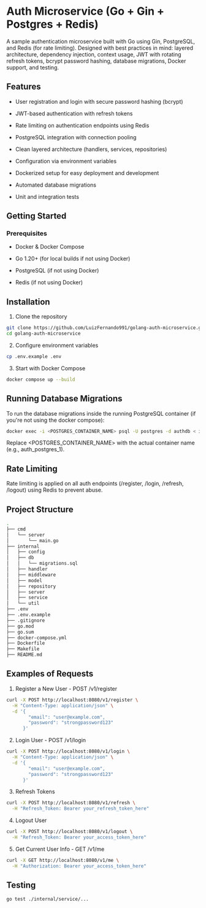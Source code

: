 # Auth Microservice (Go + Gin + Postgres + Redis)

A sample authentication microservice built with Go using Gin, PostgreSQL, and Redis (for rate limiting).
Designed with best practices in mind: layered architecture, dependency injection, context usage, JWT with rotating refresh tokens, bcrypt password hashing, database migrations, Docker support, and testing.

## Features
- User registration and login with secure password hashing (bcrypt)

- JWT-based authentication with refresh tokens

- Rate limiting on authentication endpoints using Redis

- PostgreSQL integration with connection pooling

- Clean layered architecture (handlers, services, repositories)

- Configuration via environment variables

- Dockerized setup for easy deployment and development

- Automated database migrations

- Unit and integration tests

## Getting Started
### Prerequisites
- Docker & Docker Compose

- Go 1.20+ (for local builds if not using Docker)

- PostgreSQL (if not using Docker)

- Redis (if not using Docker)

## Installation
1. Clone the repository
 ```bash
git clone https://github.com/LuizFernando991/golang-auth-microservice.git
cd golang-auth-microservice
```
2. Configure environment variables
```bash
cp .env.example .env
```
3. Start with Docker Compose

```bash 
docker compose up --build
```

## Running Database Migrations
To run the database migrations inside the running PostgreSQL container (if you're not using the docker compose):

```bash
docker exec -i <POSTGRES_CONTAINER_NAME> psql -U postgres -d authdb < internal/db/migrations.sql
```
Replace <POSTGRES_CONTAINER_NAME> with the actual container name (e.g., auth_postgres_1).

## Rate Limiting
Rate limiting is applied on all auth endpoints (/register, /login, /refresh, /logout) using Redis to prevent abuse.

## Project Structure

```bash
.
├── cmd
│   └── server
│       └── main.go
├── internal
│   ├── config
│   ├── db
│   │   └── migrations.sql
│   ├── handler
│   ├── middleware
│   ├── model
│   ├── repository
│   ├── server
│   ├── service
│   └── util
├── .env
├── .env.example
├── .gitignore
├── go.mod
├── go.sum
├── docker-compose.yml
├── Dockerfile
├── Makefile
├── README.md
```

## Examples of Requests

1. Register a New User - POST /v1/register

```bash
curl -X POST http://localhost:8080/v1/register \
  -H "Content-Type: application/json" \
  -d '{
        "email": "user@example.com",
        "password": "strongpassword123"
      }'
```

2. Login User - POST /v1/login

```bash
curl -X POST http://localhost:8080/v1/login \
  -H "Content-Type: application/json" \
  -d '{
        "email": "user@example.com",
        "password": "strongpassword123"
      }'
```

3. Refresh Tokens

```bash
curl -X POST http://localhost:8080/v1/refresh \
  -H "Refresh_Token: Bearer your_refresh_token_here"
```

4. Logout User

```bash
curl -X POST http://localhost:8080/v1/logout \
  -H "Refresh_Token: Bearer your_access_token_here"
```

5. Get Current User Info - GET /v1/me

```bash
curl -X GET http://localhost:8080/v1/me \
  -H "Authorization: Bearer your_access_token_here"
```

## Testing

```bash
go test ./internal/service/...
```


